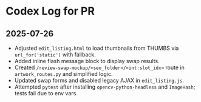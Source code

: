 # Codex Log for PR

## 2025-07-26
- Adjusted `edit_listing.html` to load thumbnails from THUMBS via `url_for('static')` with fallback.
- Added inline flash message block to display swap results.
- Created `/review-swap-mockup/<seo_folder>/<int:slot_idx>` route in `artwork_routes.py` and simplified logic.
- Updated swap forms and disabled legacy AJAX in `edit_listing.js`.
- Attempted `pytest` after installing `opencv-python-headless` and `ImageHash`; tests fail due to env vars.
